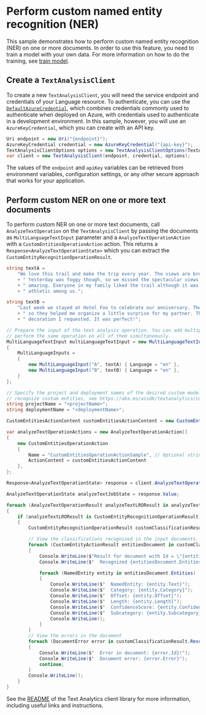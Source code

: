 # Perform custom named entity recognition (NER)

This sample demonstrates how to perform custom named entity recognition (NER) on one or more documents. In order to use this feature, you need to train a model with your own data. For more information on how to do the training, see [train model][train_model].

## Create a `TextAnalysisClient`

To create a new `TextAnalysisClient`, you will need the service endpoint and credentials of your Language resource. To authenticate, you can use the [`DefaultAzureCredential`][DefaultAzureCredential], which combines credentials commonly used to authenticate when deployed on Azure, with credentials used to authenticate in a development environment. In this sample, however, you will use an `AzureKeyCredential`, which you can create with an API key.

```C# Snippet:CreateTextAnalysisClientForSpecificApiVersion
Uri endpoint = new Uri("{endpoint}");
AzureKeyCredential credential = new AzureKeyCredential("{api-key}");
TextAnalysisClientOptions options = new TextAnalysisClientOptions(TextAnalysisClientOptions.ServiceVersion.V2023_04_01);
var client = new TextAnalysisClient(endpoint, credential, options);
```

The values of the `endpoint` and `apiKey` variables can be retrieved from environment variables, configuration settings, or any other secure approach that works for your application.

## Perform custom NER on one or more text documents

To perform custom NER on one or more text documents, call `AnalyzeTextOperation` on the `TextAnalysisClient` by passing the documents as `MultiLanguageTextInput` parameter and a `AnalyzeTextOperationAction` with a `CustomEntitiesOperationAction` action. This returns a `Response<AnalyzeTextOperationState>` which you can extract the `CustomEntityRecognitionOperationResult`.

```C# Snippet:Sample8_AnalyzeTextOperation_CustomEntitiesOperationAction
string textA =
    "We love this trail and make the trip every year. The views are breathtaking and well worth the hike!"
    + " Yesterday was foggy though, so we missed the spectacular views. We tried again today and it was"
    + " amazing. Everyone in my family liked the trail although it was too challenging for the less"
    + " athletic among us.";

string textB =
    "Last week we stayed at Hotel Foo to celebrate our anniversary. The staff knew about our anniversary"
    + " so they helped me organize a little surprise for my partner. The room was clean and with the"
    + " decoration I requested. It was perfect!";

// Prepare the input of the text analysis operation. You can add multiple documents to this list and
// perform the same operation on all of them simultaneously.
MultiLanguageTextInput multiLanguageTextInput = new MultiLanguageTextInput()
{
    MultiLanguageInputs =
    {
        new MultiLanguageInput("A", textA) { Language = "en" },
        new MultiLanguageInput("B", textB) { Language = "en" },
    }
};

// Specify the project and deployment names of the desired custom model. To train your own custom model to
// recognize custom entities, see https://aka.ms/azsdk/textanalytics/customentityrecognition.
string projectName = "<projectName>";
string deploymentName = "<deploymentName>";

CustomEntitiesActionContent customEntitiesActionContent = new CustomEntitiesActionContent(projectName, deploymentName);

var analyzeTextOperationActions = new AnalyzeTextOperationAction[]
{
    new CustomEntitiesOperationAction
    {
        Name = "CustomEntitiesOperationActionSample", // Optional string for humans to identify action by name.
        ActionContent = customEntitiesActionContent
    },
};

Response<AnalyzeTextOperationState> response = client.AnalyzeTextOperation(multiLanguageTextInput, analyzeTextOperationActions);

AnalyzeTextOperationState analyzeTextJobState = response.Value;

foreach (AnalyzeTextOperationResult analyzeTextLROResult in analyzeTextJobState.Actions.Items)
{
    if (analyzeTextLROResult is CustomEntityRecognitionOperationResult)
    {
        CustomEntityRecognitionOperationResult customClassificationResult = (CustomEntityRecognitionOperationResult)analyzeTextLROResult;

        // View the classifications recognized in the input documents.
        foreach (CustomEntityActionResult entitiesDocument in customClassificationResult.Results.Documents)
        {
            Console.WriteLine($"Result for document with Id = \"{entitiesDocument.Id}\":");
            Console.WriteLine($"  Recognized {entitiesDocument.Entities.Count} Entities:");

            foreach (NamedEntity entity in entitiesDocument.Entities)
            {
                Console.WriteLine($"  NamedEntity: {entity.Text}");
                Console.WriteLine($"  Category: {entity.Category}");
                Console.WriteLine($"  Offset: {entity.Offset}");
                Console.WriteLine($"  Length: {entity.Length}");
                Console.WriteLine($"  ConfidenceScore: {entity.ConfidenceScore}");
                Console.WriteLine($"  Subcategory: {entity.Subcategory}");
                Console.WriteLine();
            }
        }
        // View the errors in the document
        foreach (DocumentError error in customClassificationResult.Results.Errors)
        {
            Console.WriteLine($"  Error in document: {error.Id}!");
            Console.WriteLine($"  Document error: {error.Error}");
            continue;
        }
        Console.WriteLine();
    }
}
```

See the [README] of the Text Analytics client library for more information, including useful links and instructions.

<!-- LINKS -->
[train_model]: https://aka.ms/azsdk/textanalytics/customentityrecognition
[README]: https://github.com/Azure/azure-sdk-for-net/blob/main/sdk/cognitivelanguage/Azure.AI.Language.Text/samples/README.md
[DefaultAzureCredential]: https://github.com/Azure/azure-sdk-for-net/blob/main/sdk/identity/Azure.Identity/README.md
